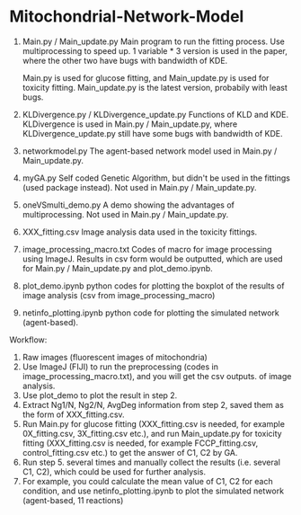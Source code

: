 # Mitochondrial-Network-Model


1. Main.py / Main_update.py
   Main program to run the fitting process.
   Use multiprocessing to speed up.
   1 variable * 3 version is used in the paper, where the other two have bugs with bandwidth of KDE.
   
   Main.py is used for glucose fitting, and Main_update.py is used for toxicity fitting.
   Main_update.py is the latest version, probabily with least bugs.
  
2. KLDivergence.py / KLDivergence_update.py
   Functions of KLD and KDE.
   KLDivergence is used in Main.py / Main_update.py, where KLDivergence_update.py still have some bugs with bandwidth of KDE.
   
3. networkmodel.py
   The agent-based network model used in Main.py / Main_update.py.
   
4. myGA.py
   Self coded Genetic Algorithm, but didn't be used in the fittings (used package instead).
   Not used in Main.py / Main_update.py.

5. oneVSmulti_demo.py
   A demo showing the advantages of multiprocessing. Not used in Main.py / Main_update.py.
   
6. XXX_fitting.csv
   Image analysis data used in the toxicity fittings.
   
7. image_processing_macro.txt
   Codes of macro for image processing using ImageJ. Results in csv form would be outputted, which are used for Main.py / Main_update.py and plot_demo.ipynb.
   
8. plot_demo.ipynb
   python codes for plotting the boxplot of the results of image analysis (csv from image_processing_macro)
   
9. netinfo_plotting.ipynb
   python code for plotting the simulated network (agent-based).
  
  
Workflow:

1. Raw images (fluorescent images of mitochondria)
2. Use ImageJ (FIJI) to run the preprocessing (codes in image_processing_macro.txt), and you will get the csv outputs. of image analysis.
3. Use plot_demo to plot the result in step 2.
4. Extract Ng1/N, Ng2/N, AvgDeg information from step 2, saved them as the form of XXX_fitting.csv.
5. Run Main.py for glucose fitting (XXX_fitting.csv is needed, for example 0X_fitting.csv, 3X_fitting.csv etc.), and run Main_update.py for toxicity fitting (XXX_fitting.csv is needed, for example FCCP_fitting.csv, control_fitting.csv etc.) to get the answer of C1, C2 by GA.
6. Run step 5. several times and manually collect the results (i.e. several C1, C2), which could be used for further analysis.
7. For example, you could calculate the mean value of C1, C2 for each condition, and use netinfo_plotting.ipynb to plot the simulated network (agent-based, 11 reactions)
